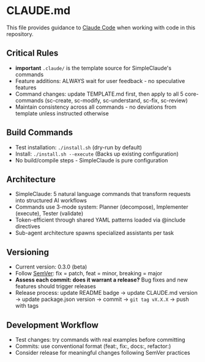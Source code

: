 # CLAUDE.md

This file provides guidance to [Claude Code](https://github.com/anthropics/claude-code) when working with code in this repository.

## Critical Rules

- **important** `.claude/` is the template source for SimpleClaude's commands
- Feature additions: ALWAYS wait for user feedback - no speculative features
- Command changes: update TEMPLATE.md first, then apply to all 5 core-commands (sc-create, sc-modify, sc-understand, sc-fix, sc-review)
- Maintain consistency across all commands - no deviations from template unless instructed otherwise

## Build Commands

- Test installation: `./install.sh` (dry-run by default)
- Install: `./install.sh --execute` (Backs up existing configuration)
- No build/compile steps - SimpleClaude is pure configuration

## Architecture

- SimpleClaude: 5 natural language commands that transform requests into structured AI workflows
- Commands use 3-mode system: Planner (decompose), Implementer (execute), Tester (validate)
- Token-efficient through shared YAML patterns loaded via @include directives
- Sub-agent architecture spawns specialized assistants per task

## Versioning

- Current version: 0.3.0 (beta)
- Follow [SemVer](https://semver.org/): fix = patch, feat = minor, breaking = major
- **Assess each commit: does it warrant a release?** Bug fixes and new features should trigger releases
- Release process: update README badge → update CLAUDE.md version → update package.json version → commit → `git tag vX.X.X` → push with tags

## Development Workflow

- Test changes: try commands with real examples before committing
- Commits: use conventional format (feat:, fix:, docs:, refactor:)
- Consider release for meaningful changes following SemVer practices
